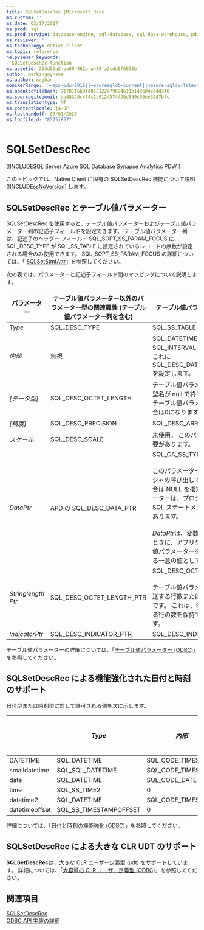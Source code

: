 ```yaml
---
title: SQLSetDescRec |Microsoft Docs
ms.custom: ''
ms.date: 03/17/2017
ms.prod: sql
ms.prod_service: database-engine, sql-database, sql-data-warehouse, pdw
ms.reviewer: ''
ms.technology: native-client
ms.topic: reference
helpviewer_keywords:
- SQLSetDescRec function
ms.assetid: 203d02a2-aa09-462b-a489-a2cdd6f6023b
author: markingmyname
ms.author: maghan
monikerRange: '>=aps-pdw-2016||=azuresqldb-current||=azure-sqldw-latest||>=sql-server-2016||=sqlallproducts-allversions||>=sql-server-linux-2017||=azuresqldb-mi-current'
ms.openlocfilehash: 9178116b9fd072122a79694611b14d604cd4d3f8
ms.sourcegitcommit: da88320c474c1c9124574f90d549c50ee3387b4c
ms.translationtype: MT
ms.contentlocale: ja-JP
ms.lasthandoff: 07/01/2020
ms.locfileid: "85751857"
---
```

# <a name="sqlsetdescrec"></a>SQLSetDescRec
[!INCLUDE[SQL Server Azure SQL Database Synapse Analytics PDW ](../../includes/applies-to-version/sql-asdb-asdbmi-asdw-pdw.md)]

  このトピックでは、Native Client に固有の SQLSetDescRec 機能について説明 [!INCLUDE[ssNoVersion](../../includes/ssnoversion-md.md)] します。  
  
## <a name="sqlsetdescrec-and-table-valued-parameters"></a>SQLSetDescRec とテーブル値パラメーター  
 SQLSetDescRec を使用すると、テーブル値パラメーターおよびテーブル値パラメーター列の記述子フィールドを設定できます。 テーブル値パラメーター列は、記述子のヘッダー フィールド SQL_SOPT_SS_PARAM_FOCUS に、SQL_DESC_TYPE が SQL_SS_TABLE に設定されているレコードの序数が設定される場合のみ使用できます。 SQL_SOPT_SS_PARAM_FOCUS の詳細については、「 [SQLSetStmtAttr](../../relational-databases/native-client-odbc-api/sqlsetstmtattr.md)」を参照してください。  
  
 次の表では、パラメーターと記述子フィールド間のマッピングについて説明します。  
  
|パラメーター|テーブル値パラメーター以外のパラメーター型の関連属性 (テーブル値パラメーター列を含む)|テーブル値パラメーターに関連する属性|  
|---------------|--------------------------------------------------------------------------------------------------------|----------------------------------------------------|  
|*Type*|SQL_DESC_TYPE|SQL_SS_TABLE|  
|*内部*|無視|SQL_DATETIME 型または SQL_INTERVAL 型のレコードの場合は、これに SQL_DESC_DATETIME_INTERVAL_CODE を設定します。|  
|*[データ型]*|SQL_DESC_OCTET_LENGTH|テーブル値パラメーターの型名の長さ。 型名が null で終了した場合は SQL_NTS、テーブル値パラメーターの型名が不要な場合は0になります。|  
|*[精度]*|SQL_DESC_PRECISION|SQL_DESC_ARRAY_SIZE|  
|*スケール*|SQL_DESC_SCALE|未使用。 このパラメーターは 0 にする必要があります。|  
|*DataPtr*|APD の SQL_DESC_DATA_PTR|SQL_CA_SS_TYPE_NAME<br /><br /> このパラメーターは、ストアド プロシージャの呼び出しでは省略可能で、不要の場合は NULL を指定できます。 このパラメーターは、プロシージャの呼び出し以外の SQL ステートメント用に指定する必要があります。<br /><br /> *DataPtr*は、変数の行バインドを使用するときに、アプリケーションがこのテーブル値パラメーターを識別するために使用できる一意の値としても機能します。|  
|*Stringlength Ptr*|SQL_DESC_OCTET_LENGTH_PTR|SQL_DESC_OCTET_LENGTH_PTR<br /><br /> テーブル値パラメーターの場合、これは転送する行数または SQL_DATA_AT_EXEC です。 これは、SQLExecDirect で転送する行の数を保持する値へのポインターです。|  
|*IndicatorPtr*|SQL_DESC_INDICATOR_PTR|SQL_DESC_INDICATOR_PTR|  
  
 テーブル値パラメーターの詳細については、「[テーブル値パラメーター &#40;ODBC&#41;](../../relational-databases/native-client-odbc-table-valued-parameters/table-valued-parameters-odbc.md)」を参照してください。  
  
## <a name="sqlsetdescrec-support-for-enhanced-date-and-time-features"></a>SQLSetDescRec による機能強化された日付と時刻のサポート  
 日付型または時刻型に対して許可される値を次に示します。  
  
||*Type*|*内部*|*[データ型]*|*[精度]*|*スケール*|  
|-|------------|---------------|--------------|-----------------|-------------|  
|DATETIME|SQL_DATETIME|SQL_CODE_TIMESTAMP|4|3|3|  
|smalldatetime|SQL_SQL_DATETIME|SQL_CODE_TIMESTAMP|8|0|0|  
|date|SQL_DATETIME|SQL_CODE_DATE|6|0|0|  
|time|SQL_SS_TIME2|0|10|0..7|0..7|  
|datetime2|SQL_DATETIME|SQL_CODE_TIMESTAMP|16|0..7|0..7|  
|datetimeoffset|SQL_SS_TIMESTAMPOFFSET|0|20|0..7|0..7|  
  
 詳細については、「[日付と時刻の機能強化 &#40;ODBC&#41;](../../relational-databases/native-client-odbc-date-time/date-and-time-improvements-odbc.md)」を参照してください。  
  
## <a name="sqlsetdescrec-support-for-large-clr-udts"></a>SQLSetDescRec による大きな CLR UDT のサポート  
 **SQLSetDescRec**は、大きな CLR ユーザー定義型 (udt) をサポートしています。 詳細については、「[大容量の CLR ユーザー定義型 &#40;ODBC&#41;](../../relational-databases/native-client/odbc/large-clr-user-defined-types-odbc.md)」を参照してください。  
  
## <a name="see-also"></a>関連項目  
 [SQLSetDescRec](https://go.microsoft.com/fwlink/?LinkId=80704)   
 [ODBC API 実装の詳細](../../relational-databases/native-client-odbc-api/odbc-api-implementation-details.md)  
  
  
